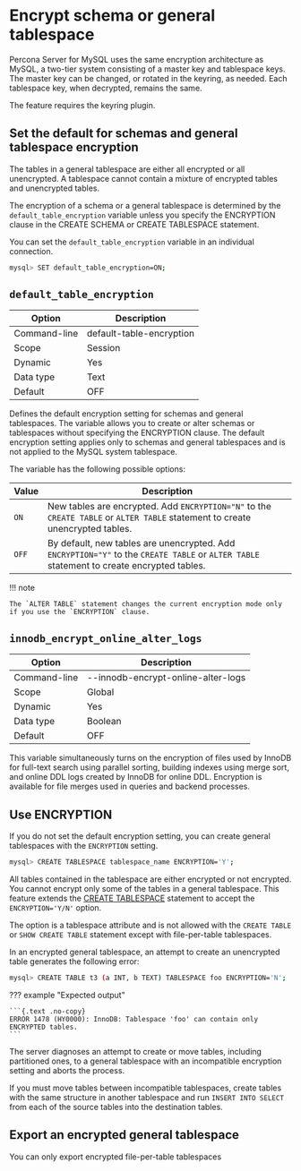 # Encrypt schema or general tablespace

Percona Server for MySQL uses the same encryption architecture as MySQL, a two-tier system consisting of a master key and tablespace keys. The master key can be changed, or rotated in the keyring, as needed. Each tablespace key, when
decrypted, remains the same.

The feature requires the keyring plugin.

## Set the default for schemas and general tablespace encryption

The tables in a general tablespace are either all encrypted or all unencrypted.
A tablespace cannot contain a mixture of encrypted tables and unencrypted
tables.

The encryption of a schema or a general tablespace is determined by the
`default_table_encryption` variable unless you specify the
ENCRYPTION clause in the CREATE SCHEMA or CREATE TABLESPACE statement.

You can set the `default_table_encryption` variable in an individual
connection.

```{.bash data-prompt="mysql>"}
mysql> SET default_table_encryption=ON;
```

## `default_table_encryption`

| Option       | Description              |
|--------------|--------------------------|
| Command-line | default-table-encryption |
| Scope        | Session                  |
| Dynamic      | Yes                      |
| Data type    | Text                     |
| Default      | OFF                      |


Defines the default encryption setting for schemas and general tablespaces. The
variable allows you to create or alter schemas or tablespaces without specifying
the ENCRYPTION clause. The default encryption setting applies only to schemas
and general tablespaces and is not applied to the MySQL system tablespace.

The variable has the following possible options:

| Value | Description |
|---|---|
|  `ON` | New tables are encrypted. Add `ENCRYPTION="N"` to the `CREATE TABLE` or `ALTER TABLE` statement to create unencrypted tables. |
| `OFF` | By default, new tables are unencrypted. Add `ENCRYPTION="Y"` to the `CREATE TABLE` or `ALTER TABLE` statement to create encrypted tables.

!!! note

    The `ALTER TABLE` statement changes the current encryption mode only if you use the `ENCRYPTION` clause.
    
## `innodb_encrypt_online_alter_logs`

| Option       | Description                        |
|--------------|------------------------------------|
| Command-line | --innodb-encrypt-online-alter-logs |
| Scope        | Global                             |
| Dynamic      | Yes                                |
| Data type    | Boolean                            |
| Default      | OFF                                |

This variable simultaneously turns on the encryption of files used by InnoDB for
full-text search using parallel sorting, building indexes using merge sort, and
online DDL logs created by InnoDB for online DDL. Encryption is available for
file merges used in queries and backend processes.

## Use ENCRYPTION

If you do not set the default encryption setting, you can create general
tablespaces with the `ENCRYPTION` setting.

```{.bash data-prompt="mysql>"}
mysql> CREATE TABLESPACE tablespace_name ENCRYPTION='Y';
```

All tables contained in the tablespace are either encrypted or not encrypted.
You cannot encrypt only some of the tables in a general tablespace. This
feature extends the  [CREATE TABLESPACE](https://dev.mysql.com/doc/refman/8.0/en/create-tablespace.html) statement to
accept the `ENCRYPTION='Y/N'` option.

The option is a tablespace attribute and is not allowed with the `CREATE TABLE` or `SHOW CREATE TABLE` statement except with file-per-table tablespaces.

In an encrypted general tablespace, an attempt to create an unencrypted table
generates the following error:

```{.bash data-prompt="mysql>"}
mysql> CREATE TABLE t3 (a INT, b TEXT) TABLESPACE foo ENCRYPTION='N';
```

??? example "Expected output"

    ```{.text .no-copy}
    ERROR 1478 (HY0000): InnoDB: Tablespace 'foo' can contain only ENCRYPTED tables.
    ```

The server diagnoses an attempt to create or move tables, including partitioned ones, to a
general tablespace with an incompatible encryption setting and aborts the process.

If you must move tables between incompatible tablespaces, create tables with the same structure in another tablespace and run `INSERT INTO SELECT` from each of the source tables into the destination tables.

## Export an encrypted general tablespace

You can only export encrypted file-per-table tablespaces
